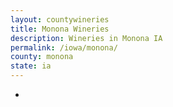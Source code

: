 ```yaml
---
layout: countywineries
title: Monona Wineries
description: Wineries in Monona IA
permalink: /iowa/monona/
county: monona
state: ia
---
```

-
